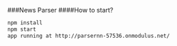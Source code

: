 ###News Parser
####How to start? 
```sh
npm install
npm start
app running at http://parsernn-57536.onmodulus.net/